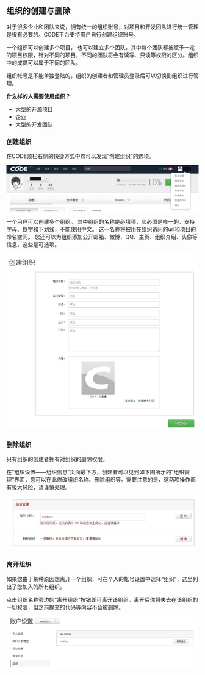 ## 组织的创建与删除

对于很多企业和团队来说，拥有统一的组织账号，对项目和开发团队进行统一管理是很有必要的。CODE平台支持用户自行创建组织账号。

一个组织可以创建多个项目， 也可以建立多个团队，其中每个团队都被赋予一定的项目权限，针对不同的项目，不同的团队将会有读写、只读等权限的区分。组织中的成员可以属于不同的团队。

组织帐号是不能单独登陆的，组织的创建者和管理员登录后可以切换到组织进行管理。

**什么样的人需要使用组织？**

* 大型的开源项目
* 企业
* 大型的开发团队

### 创建组织

在CODE顶栏右侧的快捷方式中您可以发现“创建组织”的选项。

![](images/FAQ_7_1_1.jpg)


一个用户可以创建多个组织。
其中组织的名称是必填项，它必须是唯一的，支持字母、数字和下划线，不能使用中文。
这一名称将被用在组织访问的url和项目的命名空间。
您还可以为组织添加公开邮箱、微博、QQ、主页、组织介绍、头像等信息，这些是可选项。

![](images/FAQ_7_1_2.jpg)


### 删除组织

只有组织的创建者拥有对组织的删除权限。

在“组织设置——组织信息“页面最下方，创建者可以见到如下图所示的”组织管理“界面，您可以在此修改组织名称、删除组织等。需要注意的是，这两项操作都有极大风险，请谨慎处理。

![](images/FAQ_7_1_3.jpg)

### 离开组织

如果您由于某种原因想离开一个组织，可在个人的帐号设置中选择“组织”，这里列出了您加入的所有组织。

点击组织名称旁边的“离开组织”按钮即可离开该组织。离开后你将失去在该组织的一切权限，但之前提交的代码等内容不会被删除。

![](images/FAQ_7_3_4.jpg)